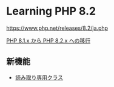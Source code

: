 # Learning PHP 8.2

https://www.php.net/releases/8.2/ja.php

[PHP 8.1.x から PHP 8.2.x への移行](https://www.php.net/manual/ja/migration82.php)

## 新機能

- [読み取り専用クラス](src/new-features/readonly-classes.php)

